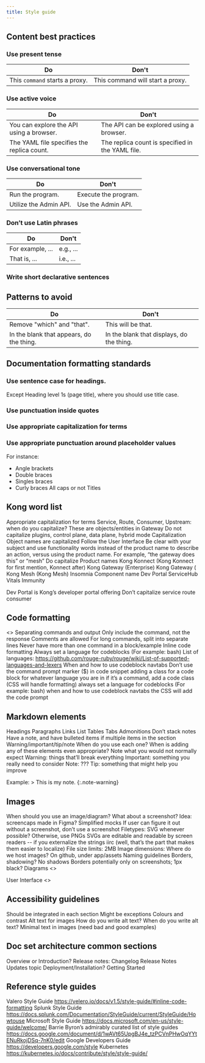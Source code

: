 ```yaml
---
title: Style guide
---
```


<!-- https://github.com/vmware-tanzu/velero/blob/main/site/content/docs/main/style-guide.md - use markdown snippets for help -->

<!-- > **TO DO: Heather to format this page.** -->


## Content best practices

### Use present tense

|Do|Don't|
|--- |--- |
|This `command` starts a proxy.|This command will start a proxy.|

### Use active voice

|Do|Don't|
|--- |--- |
|You can explore the API using a browser.|The API can be explored using a browser.|
|The YAML file specifies the replica count.|The replica count is specified in the YAML file.|


### Use conversational tone

|Do|Don't|
|--- |--- |
|Run the program.|Execute the program.|
|Utilize the Admin API.|Use the Admin API.|

### Don’t use Latin phrases

|Do|Don't|
|--- |--- |
|For example, ...|e.g., ...|
|That is, ...|i.e., ...|

### Write short declarative sentences


## Patterns to avoid

|Do|Don't|
|--- |--- |
|Remove "which" and "that". | This will be that. |
|In the blank that appears, do the thing. | In the blank that displays, do the thing. |

## Documentation formatting standards

### Use sentence case for headings.
  Except Heading level 1s (page title), where you should use title case.

### Use punctuation inside quotes

### Use appropriate capitalization for terms

### Use appropriate punctuation around placeholder values
For instance:
- Angle brackets
- Double braces
- Singles braces
- Curly braces
All caps or not
Titles


## Kong word list
Appropriate capitalization for terms
Service, Route, Consumer, Upstream: when do you capitalize?
These are objects/entities in Gateway
Do not capitalize plugins, control plane, data plane, hybrid mode
Capitalization
Object names are capitalized
Follow the User Interface
Be clear with your subject and use functionality words instead of the product name to describe an action, versus using the product name. For example, “the gateway does this” or “mesh”
Do capitalize
Product names
Kong Konnect (Kong Konnect for first mention, Konnect after)
Kong Gateway (Enterprise)
Kong Gateway (
Kong Mesh (Kong Mesh)
Insomnia
Component name
Dev Portal
ServiceHub
Vitals
Immunity

Dev Portal is Kong’s developer portal offering
Don’t capitalize
service
route
consumer


## Code formatting
<<See Valero style guide>>
Separating commands and output
Only include the command, not the response
Comments are allowed
For long commands, split into separate lines
Never have more than one command in a block/example
Inline code formatting
Always set a language for codeblocks (For example: bash)
List of languages: https://github.com/rouge-ruby/rouge/wiki/List-of-supported-languages-and-lexers
When and how to use codeblock navtabs
Don’t use the command prompt marker ($) in code snippet
adding a class for a code block for whatever language you are in
if it’s a command, add a code class (CSS will handle formatting)
always set a language for codeblocks (For example: bash)
when and how to use codeblock navtabs
the CSS will add the code prompt


## Markdown elements
Headings
Paragraphs
Links
List
Tables
Tabs
Admonitions
Don’t stack notes
Have a note, and have bulleted items if multiple items in the section
Warning/important/tip/note
When do you use each one?
When is adding any of these elements even appropriate?
Note what you would not normally expect
Warning: things that’ll break everything
Important: something you really need to consider
Note: ???
Tip: something that might help you improve


Example: > This is my note.
{:.note-warning}


## Images
When should you use an image/diagram? What about a screenshot?
Idea: screencaps made in Figma? Simplified mocks
If user can figure it out without a screenshot, don’t use a screenshot
Filetypes: SVG whenever possible? Otherwise, use PNGs
SVGs are editable and readable by screen readers -- if you externalize the strings iirc (well, that’s the part that makes them easier to localize)
File size limits: 2MB
Image dimensions:
Where do we host images? On github, under app/assets
Naming guidelines
Borders, shadowing?
No shadows
Borders potentially only on screenshots; 1px black?
Diagrams
<<add examples here>>

User Interface
<<add examples here>>


## Accessibility guidelines
Should be integrated in each section
Might be exceptions
Colours and contrast
Alt text for images
How do you write alt text?
When do you write alt text?
Minimal text in images (need bad and good examples)

## Doc set architecture common sections
Overview or Introduction?
Release notes:
Changelog
Release Notes
Updates topic
Deployment/Installation?
Getting Started


## Reference style guides
Valero Style Guide https://velero.io/docs/v1.5/style-guide/#inline-code-formatting
Splunk Style Guide https://docs.splunk.com/Documentation/StyleGuide/current/StyleGuide/Howtouse
Microsoft Style Guide https://docs.microsoft.com/en-us/style-guide/welcome/
Barrie Byron’s admirably curated list of style guides https://docs.google.com/document/d/1wAVt65UpgBJ4e_tzPCVnPHwOqYYtENuRkojDSq-7nK0/edit
Google Developers Guide https://developers.google.com/style
Kubernetes https://kubernetes.io/docs/contribute/style/style-guide/
